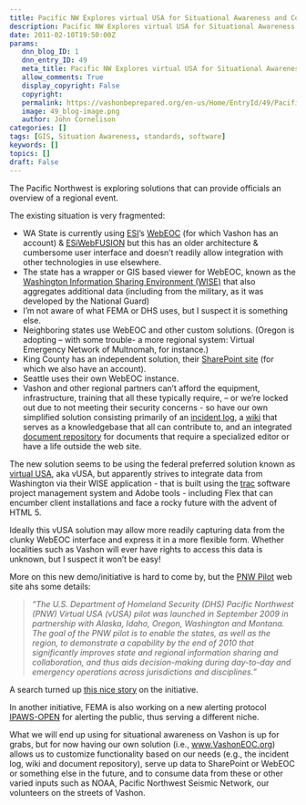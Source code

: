 ```yaml
---
title: Pacific NW Explores virtual USA for Situational Awareness and Continuity of Operations
description: Pacific NW Explores virtual USA for Situational Awareness and Continuity of Operations
date: 2011-02-10T19:50:00Z
params:
   dnn_blog_ID: 1
   dnn_entry_ID: 49
   meta_title: Pacific NW Explores virtual USA for Situational Awareness and Continuity of Operations
   allow_comments: True
   display_copyright: False
   copyright: 
   permalink: https://vashonbeprepared.org/en-us/Home/EntryId/49/Pacific-NW-Explores-virtual-USA-for-Situational-Awareness-and-Continuity-of-Operations
   image: 49_blog-image.png
   author: John Cornelison
categories: []
tags: [GIS, Situation Awareness, standards, software]
keywords: []
topics: []
draft: False
---
```


<p align="left">The Pacific Northwest is exploring solutions that can provide officials an overview of a regional event.</p>
<p align="left">The existing situation is very fragmented:</p>
<ul>
    <li>
    <div align="left">WA State is currently using <a target="_blank" href="www.esi911.com">ESI</a>’s <a target="_blank" href="https://fortress.wa.gov/mil/webeoc7/eoc7/">WebEOC</a> (for which Vashon has an account) &amp; <a target="_blank" href="http://www.esi911.com/esi/index.php?option=com_content&amp;view=article&amp;id=40&amp;Itemid=68">ESiWebFUSION</a> but this has an older architecture &amp; cumbersome user interface and doesn’t readily allow integration with other technologies in use elsewhere.</div>
    </li>
    <li>
    <div align="left">The state has a wrapper or GIS based viewer for WebEOC, known as the <a target="_blank" href="https://vusa.labworks.org/pnwpilot/tools/map/">Washington Information Sharing Environment (WISE)</a> that also aggregates additional data (including from the military, as it was developed by the National Guard)</div>
    </li>
    <li>
    <div align="left">I’m not aware of what FEMA or DHS uses, but I suspect it is something else.</div>
    </li>
    <li>
    <div align="left">Neighboring states use WebEOC and other custom solutions. (Oregon is adopting – with some trouble- a more regional system: Virtual Emergency Network of Multnomah, for instance.)</div>
    </li>
    <li>
    <div align="left">King County has an independent solution, their <a target="_blank" href="https://sp.kcoemonline.us/default.aspx">SharePoint site</a> (for which we also have an account).</div>
    </li>
    <li>
    <div align="left">Seattle uses their own WebEOC instance.</div>
    </li>
    <li>
    <div align="left">Vashon and other regional partners can’t afford the equipment, infrastructure, training that all these typically require, – or we’re locked out due to not meeting their security concerns - so have our own simplified solution consisting primarily of an <a target="_blank" href="/Incidents/IncidentLogViewEntries.aspx">incident log</a>, a <a target="_blank" href="/Reference/Wiki.aspx">wiki</a> that serves as a knowledgebase that all can contribute to, and an integrated <a target="_blank" href="/Reference/DocumentExchange.aspx">document repository</a> for documents that require a specialized editor or have a life outside the web site.</div>
    </li>
</ul>
<p align="left">The new solution seems to be using the federal preferred solution known as <a target="_blank" href="https://vusa.us/">virtual USA</a>, aka vUSA, but apparently strives to integrate data from Washington via their WISE application - that is built using the <a target="_blank" href="https://svn.pnl.gov/vusa">trac</a> software project management system and Adobe tools - including Flex that can encumber client installations and face a rocky future with the advent of HTML 5.</p>
<p align="left">Ideally this vUSA solution may allow more readily capturing data from the clunky WebEOC interface and express it in a more flexible form. Whether localities such as Vashon will ever have rights to access this data is unknown, but I suspect it won’t be easy!</p>
<p align="left">More on this new demo/initiative is hard to come by, but the <a target="_blank" href="https://vusa.labworks.org/pnwpilot/">PNW Pilot</a> web site ahs some details:</p>
<blockquote>
<p align="left"><em>“</em><em>The U.S. Department of Homeland Security (DHS) Pacific Northwest (PNW) Virtual USA (vUSA) pilot was launched in September 2009 in partnership with Alaska, Idaho, Oregon, Washington and Montana. The goal of the PNW pilot is to enable the states, as well as the region, to demonstrate a capability by the end of 2010 that significantly improves state and regional information sharing and collaboration, and thus aids decision-making during day-to-day and emergency operations across jurisdictions and disciplines.”</em></p>
</blockquote>
<p>A search turned up <a target="_blank" href="http://www.rrmediagroup.com/onlyonline.cfm?OnlyOnlineID=199">this nice story</a> on the initiative.</p>
<p align="left">In another initiative, FEMA is also working on a new alerting protocol <a target="_blank" href="http://www.fema.gov/emergency/ipaws/">IPAWS-OPEN</a> for alerting the public, thus serving a different niche.</p>
<p align="left">What we will end up using for situational awareness on Vashon is up for grabs, but for now having our own solution (i.e., <a href="http://www.VashonEOC.org">www.VashonEOC.org</a>) allows us to customize functionality based on our needs (e.g., the incident log, wiki and document repository), serve up data to SharePoint or WebEOC or something else in the future, and to consume data from these or other varied inputs such as NOAA, Pacific Northwest Seismic Network, our volunteers on the streets of Vashon.</p>
